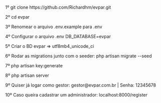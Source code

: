 <p>1º git clone https://github.com/Richardhm/evpar.git</p>
<p>2º cd evpar</p>
<p>3º Renomear o arquivo .env.example para .env
<p>4º Configurar o arquivo .env DB_DATABASE=evpar</p>
<p>5º Criar o BD evpar => utf8mb4_unicode_ci</p>
<p>6º Rodar as migrations junto com o seeder: php artisan migrate --seed</p>
<p>7º php artisan key:generate</p>
<p>8º php artisan server</p>
<p>9º Quiser já logar como gestor: gestor@evpar.com.br | Senha: 12345678</p>
<p>10º Caso queira cadastrar um administrador: localhost:8000/register</p>
